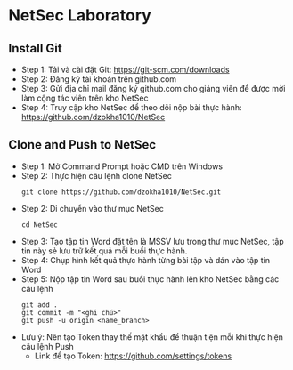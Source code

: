 # NetSec Laboratory
## Install Git
- Step 1: Tải và cài đặt Git: https://git-scm.com/downloads
- Step 2: Đăng ký tài khoản trên github.com
- Step 3: Gửi địa chỉ mail đăng ký github.com cho giảng viên để được mời làm cộng tác viên trên kho NetSec
- Step 4: Truy cập kho NetSec để theo dõi nộp bài thực hành: https://github.com/dzokha1010/NetSec
## Clone and Push to NetSec
- Step 1: Mở Command Prompt hoặc CMD trên Windows
- Step 2: Thực hiện câu lệnh clone NetSec
  ```
  git clone https://github.com/dzokha1010/NetSec.git
  ```
- Step 2: Di chuyển vào thư mục NetSec
  ```
  cd NetSec
  ```
- Step 3: Tạo tập tin Word đặt tên là MSSV lưu trong thư mục NetSec, tập tin này sẻ lưu trữ kết quả mỗi buổi thực hành.
- Step 4: Chụp hình kết quả thực hành từng bài tập và dán vào tập tin Word
- Step 5: Nộp tập tin Word sau buổi thực hành lên kho NetSec bằng các câu lệnh
  ```
  git add .  
  git commit -m "<ghi chú>"  
  git push -u origin <name_branch>
  ```
- Lưu ý: Nên tạo Token thay thế mật khẩu để thuận tiện mỗi khi thực hiện câu lệnh Push
  - Link để tạo Token: https://github.com/settings/tokens

  
